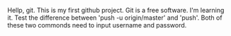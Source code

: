 Hellp, git. This is my first github project.
Git is a free software.
I'm learning it.
Test the difference between 'push -u origin/master' and 'push'.
Both of these two commonds need to input username and password.
